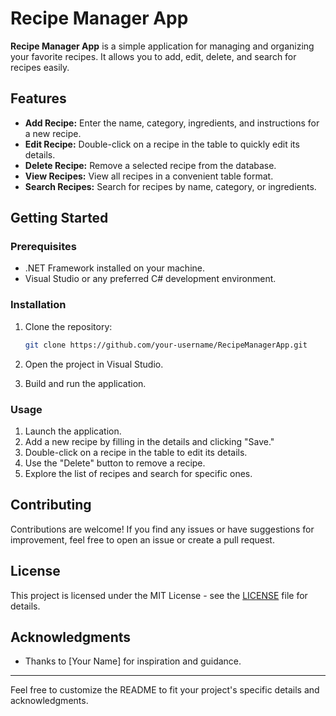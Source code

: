 # Recipe Manager App

**Recipe Manager App** is a simple application for managing and organizing your favorite recipes. It allows you to add, edit, delete, and search for recipes easily.

## Features

- **Add Recipe:** Enter the name, category, ingredients, and instructions for a new recipe.
- **Edit Recipe:** Double-click on a recipe in the table to quickly edit its details.
- **Delete Recipe:** Remove a selected recipe from the database.
- **View Recipes:** View all recipes in a convenient table format.
- **Search Recipes:** Search for recipes by name, category, or ingredients.

## Getting Started

### Prerequisites

- .NET Framework installed on your machine.
- Visual Studio or any preferred C# development environment.

### Installation

1. Clone the repository:

    ```bash
    git clone https://github.com/your-username/RecipeManagerApp.git
    ```

2. Open the project in Visual Studio.

3. Build and run the application.

### Usage

1. Launch the application.
2. Add a new recipe by filling in the details and clicking "Save."
3. Double-click on a recipe in the table to edit its details.
4. Use the "Delete" button to remove a recipe.
5. Explore the list of recipes and search for specific ones.

## Contributing

Contributions are welcome! If you find any issues or have suggestions for improvement, feel free to open an issue or create a pull request.

## License

This project is licensed under the MIT License - see the [LICENSE](LICENSE) file for details.

## Acknowledgments

- Thanks to [Your Name] for inspiration and guidance.

---

Feel free to customize the README to fit your project's specific details and acknowledgments.
